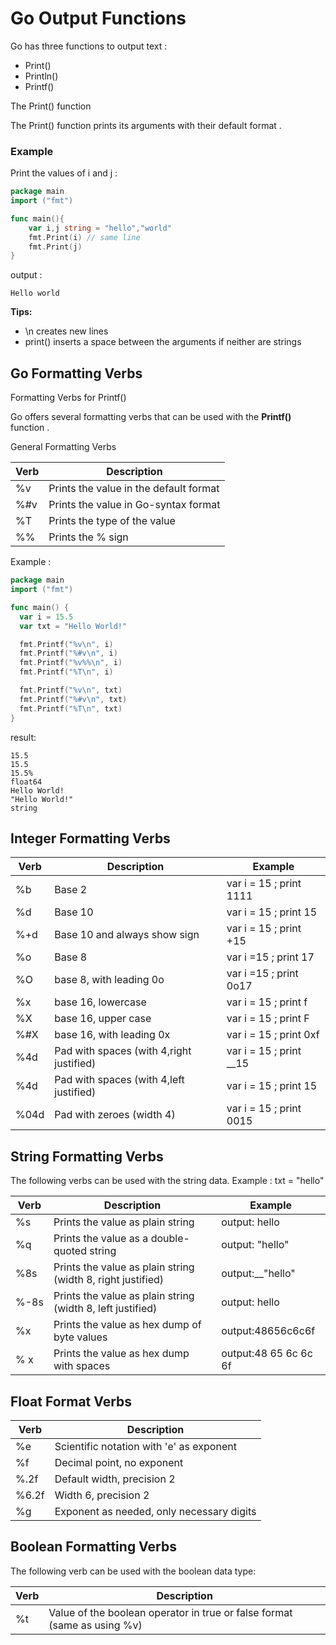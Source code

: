 # Go Output Functions

Go has three functions to output text :

- Print()
- Println()
- Printf()

The Print() function

The Print() function prints its arguments with their default format .

### Example

Print the values of i and j :

```go
package main
import ("fmt")

func main(){
    var i,j string = "hello","world"
    fmt.Print(i) // same line
    fmt.Print(j)
}
```

output :

    Hello world

**Tips:**

- \n creates new lines
- print() inserts a space between the arguments if neither are strings

## Go Formatting Verbs

Formatting Verbs for Printf()

Go offers several formatting verbs that can be used with the **Printf()** function .

General Formatting Verbs

| Verb | Description                            |
| ---- | -------------------------------------- |
| %v   | Prints the value in the default format |
| %#v  | Prints the value in Go-syntax format   |
| %T   | Prints the type of the value           |
| %%   | Prints the % sign                      |

Example :

```go
package main
import ("fmt")

func main() {
  var i = 15.5
  var txt = "Hello World!"

  fmt.Printf("%v\n", i)
  fmt.Printf("%#v\n", i)
  fmt.Printf("%v%%\n", i)
  fmt.Printf("%T\n", i)

  fmt.Printf("%v\n", txt)
  fmt.Printf("%#v\n", txt)
  fmt.Printf("%T\n", txt)
}

```

result:

    15.5
    15.5
    15.5%
    float64
    Hello World!
    "Hello World!"
    string

## Integer Formatting Verbs

| Verb | Description                              | Example                   |
| ---- | ---------------------------------------- | ------------------------- |
| %b   | Base 2                                   | var i = 15 ; print 1111   |
| %d   | Base 10                                  | var i = 15 ; print 15     |
| %+d  | Base 10 and always show sign             | var i = 15 ; print +15    |
| %o   | Base 8                                   | var i =15 ; print 17      |
| %O   | base 8, with leading 0o                  | var i =15 ; print 0o17    |
| %x   | base 16, lowercase                       | var i = 15 ; print f      |
| %X   | base 16, upper case                      | var i = 15 ; print F      |
| %#X  | base 16, with leading 0x                 | var i = 15 ; print 0xf    |
| %4d  | Pad with spaces (with 4,right justified) | var i = 15 ; print \_\_15 |
| %4d  | Pad with spaces (with 4,left justified)  | var i = 15 ; print 15     |
| %04d | Pad with zeroes (width 4)                | var i = 15 ; print 0015   |

## String Formatting Verbs

The following verbs can be used with the string data. Example : txt = "hello"

| Verb | Description                                                 | Example               |
| ---- | ----------------------------------------------------------- | --------------------- |
| %s   | Prints the value as plain string                            | output: hello         |
| %q   | Prints the value as a double-quoted string                  | output: "hello"       |
| %8s  | Prints the value as plain string (width 8, right justified) | output:\_\_"hello"    |
| %-8s | Prints the value as plain string (width 8, left justified)  | output: hello         |
| %x   | Prints the value as hex dump of byte values                 | output:48656c6c6f     |
| % x  | Prints the value as hex dump with spaces                    | output:48 65 6c 6c 6f |

## Float Format Verbs

| Verb  | Description                               |
| ----- | ----------------------------------------- |
| %e    | Scientific notation with 'e' as exponent  |
| %f    | Decimal point, no exponent                |
| %.2f  | Default width, precision 2                |
| %6.2f | Width 6, precision 2                      |
| %g    | Exponent as needed, only necessary digits |

## Boolean Formatting Verbs

The following verb can be used with the boolean data type:

| Verb | Description                                                              |
| ---- | ------------------------------------------------------------------------ |
| %t   | Value of the boolean operator in true or false format (same as using %v) |

